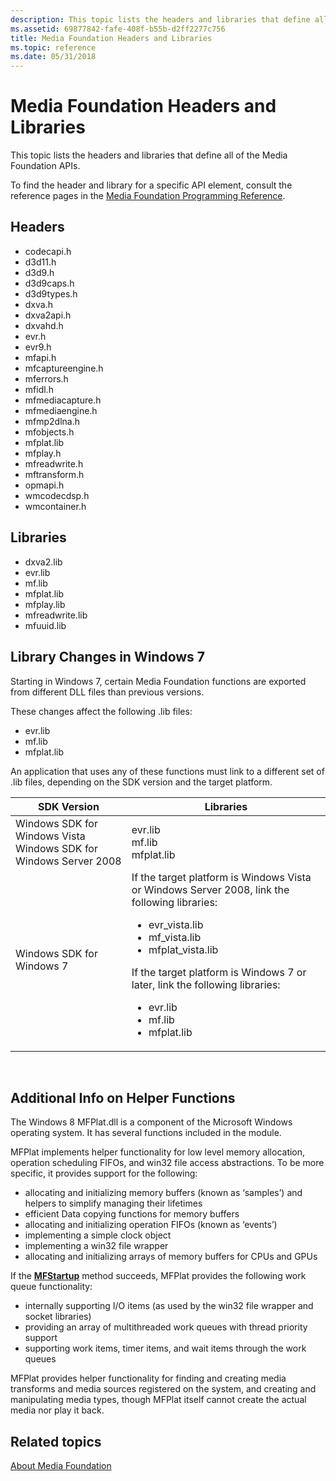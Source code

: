 ```yaml
---
description: This topic lists the headers and libraries that define all of the Media Foundation APIs.
ms.assetid: 69877842-fafe-408f-b55b-d2ff2277c756
title: Media Foundation Headers and Libraries
ms.topic: reference
ms.date: 05/31/2018
---
```


# Media Foundation Headers and Libraries

This topic lists the headers and libraries that define all of the Media Foundation APIs.

To find the header and library for a specific API element, consult the reference pages in the [Media Foundation Programming Reference](media-foundation-programming-reference.md).

## Headers

-   codecapi.h
-   d3d11.h
-   d3d9.h
-   d3d9caps.h
-   d3d9types.h
-   dxva.h
-   dxva2api.h
-   dxvahd.h
-   evr.h
-   evr9.h
-   mfapi.h
-   mfcaptureengine.h
-   mferrors.h
-   mfidl.h
-   mfmediacapture.h
-   mfmediaengine.h
-   mfmp2dlna.h
-   mfobjects.h
-   mfplat.lib
-   mfplay.h
-   mfreadwrite.h
-   mftransform.h
-   opmapi.h
-   wmcodecdsp.h
-   wmcontainer.h

## Libraries

-   dxva2.lib
-   evr.lib
-   mf.lib
-   mfplat.lib
-   mfplay.lib
-   mfreadwrite.lib
-   mfuuid.lib

## Library Changes in Windows 7

Starting in Windows 7, certain Media Foundation functions are exported from different DLL files than previous versions.

These changes affect the following .lib files:

-   evr.lib
-   mf.lib
-   mfplat.lib

An application that uses any of these functions must link to a different set of .lib files, depending on the SDK version and the target platform.




| SDK Version | Libraries | 
|-------------|-----------|
| Windows SDK for Windows Vista<br /> Windows SDK for Windows Server 2008<br /> | evr.lib<br /> mf.lib<br /> mfplat.lib<br /> | 
| Windows SDK for Windows 7 | If the target platform is Windows Vista or Windows Server 2008, link the following libraries:<br /><ul><li>evr_vista.lib</li><li>mf_vista.lib</li><li>mfplat_vista.lib</li></ul>If the target platform is Windows 7 or later, link the following libraries:<br /><ul><li>evr.lib</li><li>mf.lib</li><li>mfplat.lib</li></ul> | 




 

## Additional Info on Helper Functions

The Windows 8 MFPlat.dll is a component of the Microsoft Windows operating system. It has several functions included in the module.

MFPlat implements helper functionality for low level memory allocation, operation scheduling FIFOs, and win32 file access abstractions. To be more specific, it provides support for the following:

-   allocating and initializing memory buffers (known as ‘samples’) and helpers to simplify managing their lifetimes
-   efficient Data copying functions for memory buffers
-   allocating and initializing operation FIFOs (known as ‘events’)
-   implementing a simple clock object
-   implementing a win32 file wrapper
-   allocating and initializing arrays of memory buffers for CPUs and GPUs

If the [**MFStartup**](/windows/desktop/api/mfapi/nf-mfapi-mfstartup) method succeeds, MFPlat provides the following work queue functionality:

-   internally supporting I/O items (as used by the win32 file wrapper and socket libraries)
-   providing an array of multithreaded work queues with thread priority support
-   supporting work items, timer items, and wait items through the work queues

MFPlat provides helper functionality for finding and creating media transforms and media sources registered on the system, and creating and manipulating media types, though MFPlat itself cannot create the actual media nor play it back.

## Related topics

<dl> <dt>

[About Media Foundation](about-the-media-foundation-sdk.md)
</dt> </dl>

 

 




